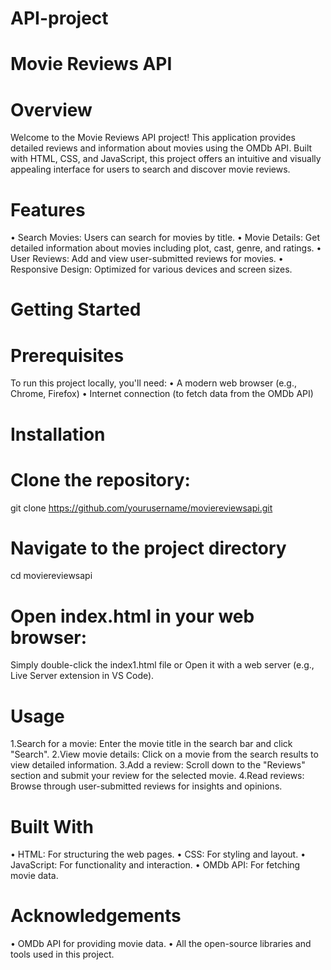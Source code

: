 # API-project
# Movie Reviews API
# Overview
Welcome to the Movie Reviews API project! This application provides detailed reviews and information about movies using the OMDb API. Built with HTML, CSS, and JavaScript, this project offers an intuitive and visually appealing interface for users to search and discover movie reviews.
# Features
•	Search Movies: Users can search for movies by title.
•	Movie Details: Get detailed information about movies including plot, cast, genre, and ratings.
•	User Reviews: Add and view user-submitted reviews for movies.
•	Responsive Design: Optimized for various devices and screen sizes.
# Getting Started
 # Prerequisites
 To run this project locally, you'll need:
•	A modern web browser (e.g., Chrome, Firefox)
•	Internet connection (to fetch data from the OMDb API)
# Installation
 # Clone the repository:
 git clone https://github.com/yourusername/moviereviewsapi.git
 # Navigate to the project directory
 cd moviereviewsapi
# Open index.html in your web browser:
 Simply double-click the index1.html file or
 Open it with a web server (e.g., Live Server extension in VS Code).
# Usage
1.Search for a movie: Enter the movie title in the search bar and click "Search".
2.View movie details: Click on a movie from the search results to view detailed information.
3.Add a review: Scroll down to the "Reviews" section and submit your review for the selected movie.
4.Read reviews: Browse through user-submitted reviews for insights and opinions.
# Built With
•	HTML: For structuring the web pages.
•	CSS: For styling and layout.
•	JavaScript: For functionality and interaction.
•	OMDb API: For fetching movie data.
# Acknowledgements
•	OMDb API for providing movie data.
•	All the open-source libraries and tools used in this project.


